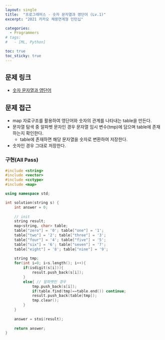 ```yaml
---
layout: single
title:  "프로그래머스 - 숫자 문자열과 영단어 (Lv.1)"
excerpt: "2021 카카오 채용연계형 인턴십"

categories:
  - Programmers
# tags:
#   - [ML, Python]

toc: true
toc_sticky: true
---
```


## 문제 링크
- [숫자 문자열과 영단어](https://school.programmers.co.kr/learn/courses/30/lessons/81301)

## 문제 접근
- map 자료구조를 활용하여 영단어와 숫자의 관계를 나타내는 table을 만든다.
- 문자열 탐색 중 알파벳 문자인 경우 문자열 임시 변수(tmp)에 담으며 table에 존재하는지 확인한다.
    - table에 존재하면 해당 문자열을 숫자로 변환하여 저장한다.
- 숫자인 경우 그대로 저장한다.

### 구현(All Pass)
```c++
#include <string>
#include <vector>
#include <cctype>
#include <map>

using namespace std;

int solution(string s) {
    int answer = 0;
    
    // init
    string result;
    map<string, char> table;
    table["zero"] = '0'; table["one"] = '1';
    table["two"] = '2'; table["three"] = '3';
    table["four"] = '4'; table["five"] = '5';
    table["six"] = '6'; table["seven"] = '7';
    table["eight"] = '8'; table["nine"] = '9';
    
    string tmp;
    for(int i=0; i<s.length(); i++){
        if(isdigit(s[i])){
            result.push_back(s[i]);
        }
        else{ // 알파벳인 경우
            tmp.push_back(s[i]);
            if(table.find(tmp)==table.end()) continue;
            result.push_back(table[tmp]);
            tmp.clear();
        }
    }
    
    answer = stoi(result);
    
    return answer;
}

```